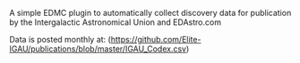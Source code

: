 A simple EDMC plugin to automatically collect discovery data for publication by the Intergalactic Astronomical Union and EDAstro.com

Data is posted monthly at: (https://github.com/Elite-IGAU/publications/blob/master/IGAU_Codex.csv)
